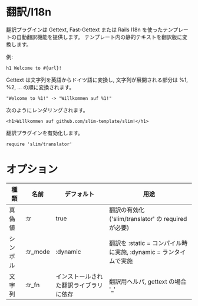 # 翻訳/I18n

翻訳プラグインは Gettext, Fast-Gettext または Rails I18n を使ったテンプレートの自動翻訳機能を提供します。
テンプレート内の静的テキストを翻訳版に変換します。

例:

    h1 Welcome to #{url}!

Gettext は文字列を英語からドイツ語に変換し, 文字列が展開される部分は %1, %2, ... の順に変換されます。

    "Welcome to %1!" -> "Willkommen auf %1!"

次のようにレンダリングされます。

    <h1>Willkommen auf github.com/slim-template/slim!</h1>

翻訳プラグインを有効化します。

    require 'slim/translator'

# オプション

| 種類 | 名前 | デフォルト | 用途 |
| ---- | ---- | ---------- | ---- |
| 真偽値   | :tr      | true     | 翻訳の有効化 ('slim/translator' の required が必要) |
| シンボル | :tr_mode | :dynamic | 翻訳を :static = コンパイル時に実施, :dynamic = ランタイムで実施 |
| 文字列   | :tr_fn   | インストールされた翻訳ライブラリに依存 | 翻訳用ヘルパ, gettext の場合 '_' |
